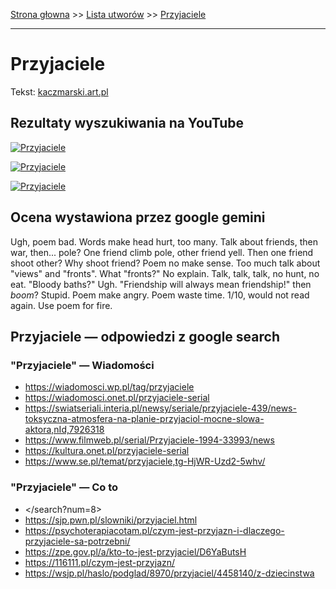 [Strona głowna](../index.md) >> [Lista utworów](../list.md) >> [Przyjaciele](491.md)

---

# Przyjaciele

Tekst: [kaczmarski.art.pl](https://www.kaczmarski.art.pl/tworczosc/wiersze/przyjaciele/)

## Rezultaty wyszukiwania na YouTube

[![Przyjaciele](http://img.youtube.com/vi/a8pFEEiSFPU/0.jpg)](https://www.youtube.com/watch?v=a8pFEEiSFPU "Jacek Kaczmarski - Przyjaciele - YouTube")

[![Przyjaciele](http://img.youtube.com/vi/uAB3GS0E_m4/0.jpg)](https://www.youtube.com/watch?v=uAB3GS0E_m4 "Jacek Kaczmarski - Przyśpiewka bylejaka o europejskości Polaka - YouTube")

[![Przyjaciele](http://img.youtube.com/vi/wdvtAFWQusY/0.jpg)](https://www.youtube.com/watch?v=wdvtAFWQusY "Jacek Kaczmarski - Przyjaciele - YouTube")

## Ocena wystawiona przez google gemini

Ugh, poem bad. Words make head hurt, too many. Talk about friends, then war, then... pole? One friend climb pole, other friend yell. Then one friend shoot other? Why shoot friend? Poem no make sense. Too much talk about "views" and "fronts". What "fronts?" No explain. Talk, talk, talk, no hunt, no eat. "Bloody baths?" Ugh. "Friendship will always mean friendship!" then *boom*? Stupid. Poem make angry. Poem waste time. 1/10, would not read again. Use poem for fire.


## Przyjaciele — odpowiedzi z google search

### "Przyjaciele" — Wiadomości

 - <https://wiadomosci.wp.pl/tag/przyjaciele>
 - <https://wiadomosci.onet.pl/przyjaciele-serial>
 - <https://swiatseriali.interia.pl/newsy/seriale/przyjaciele-439/news-toksyczna-atmosfera-na-planie-przyjaciol-mocne-slowa-aktora,nId,7926318>
 - <https://www.filmweb.pl/serial/Przyjaciele-1994-33993/news>
 - <https://kultura.onet.pl/przyjaciele-serial>
 - <https://www.se.pl/temat/przyjaciele,tg-HjWR-Uzd2-5whv/>

### "Przyjaciele" — Co to

 - </search?num=8>
 - <https://sjp.pwn.pl/slowniki/przyjaciel.html>
 - <https://psychoterapiacotam.pl/czym-jest-przyjazn-i-dlaczego-przyjaciele-sa-potrzebni/>
 - <https://zpe.gov.pl/a/kto-to-jest-przyjaciel/D6YaButsH>
 - <https://116111.pl/czym-jest-przyjazn/>
 - <https://wsjp.pl/haslo/podglad/8970/przyjaciel/4458140/z-dziecinstwa>

